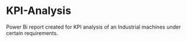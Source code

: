 # KPI-Analysis
Power Bi report created for KPI analysis of an Industrial machines under certain requirements.
